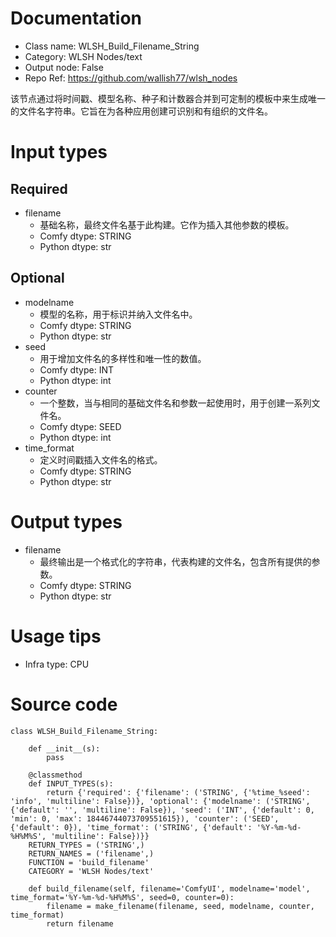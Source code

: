 # Documentation
- Class name: WLSH_Build_Filename_String
- Category: WLSH Nodes/text
- Output node: False
- Repo Ref: https://github.com/wallish77/wlsh_nodes

该节点通过将时间戳、模型名称、种子和计数器合并到可定制的模板中来生成唯一的文件名字符串。它旨在为各种应用创建可识别和有组织的文件名。

# Input types
## Required
- filename
    - 基础名称，最终文件名基于此构建。它作为插入其他参数的模板。
    - Comfy dtype: STRING
    - Python dtype: str
## Optional
- modelname
    - 模型的名称，用于标识并纳入文件名中。
    - Comfy dtype: STRING
    - Python dtype: str
- seed
    - 用于增加文件名的多样性和唯一性的数值。
    - Comfy dtype: INT
    - Python dtype: int
- counter
    - 一个整数，当与相同的基础文件名和参数一起使用时，用于创建一系列文件名。
    - Comfy dtype: SEED
    - Python dtype: int
- time_format
    - 定义时间戳插入文件名的格式。
    - Comfy dtype: STRING
    - Python dtype: str

# Output types
- filename
    - 最终输出是一个格式化的字符串，代表构建的文件名，包含所有提供的参数。
    - Comfy dtype: STRING
    - Python dtype: str

# Usage tips
- Infra type: CPU

# Source code
```
class WLSH_Build_Filename_String:

    def __init__(s):
        pass

    @classmethod
    def INPUT_TYPES(s):
        return {'required': {'filename': ('STRING', {'%time_%seed': 'info', 'multiline': False})}, 'optional': {'modelname': ('STRING', {'default': '', 'multiline': False}), 'seed': ('INT', {'default': 0, 'min': 0, 'max': 18446744073709551615}), 'counter': ('SEED', {'default': 0}), 'time_format': ('STRING', {'default': '%Y-%m-%d-%H%M%S', 'multiline': False})}}
    RETURN_TYPES = ('STRING',)
    RETURN_NAMES = ('filename',)
    FUNCTION = 'build_filename'
    CATEGORY = 'WLSH Nodes/text'

    def build_filename(self, filename='ComfyUI', modelname='model', time_format='%Y-%m-%d-%H%M%S', seed=0, counter=0):
        filename = make_filename(filename, seed, modelname, counter, time_format)
        return filename
```